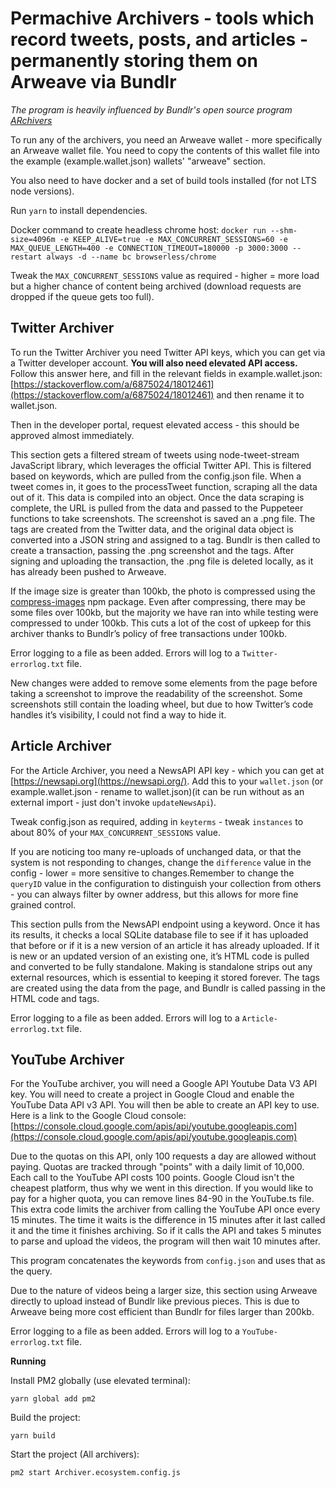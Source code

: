 # **Permachive Archivers - tools which record tweets, posts, and articles - permanently storing them on Arweave via Bundlr**

*The program is heavily influenced by Bundlr's open source program [ARchivers](https://github.com/Bundlr-Network/ARchivers)*

To run any of the archivers, you need an Arweave wallet - more specifically an Arweave wallet file. You need to copy the contents of this wallet file into the example (example.wallet.json) wallets' "arweave" section.

You also need to have docker and a set of build tools installed (for not LTS node versions).

Run `yarn` to install dependencies.

Docker command to create headless chrome host: `docker run --shm-size=4096m -e KEEP_ALIVE=true -e MAX_CONCURRENT_SESSIONS=60 -e MAX_QUEUE_LENGTH=400 -e CONNECTION_TIMEOUT=180000 -p 3000:3000 --restart always -d --name bc browserless/chrome`

Tweak the `MAX_CONCURRENT_SESSIONS` value as required - higher = more load but a higher chance of content being archived (download requests are dropped if the queue gets too full).

## **Twitter Archiver**

To run the Twitter Archiver you need Twitter API keys, which you can get via a Twitter developer account. **You will also need elevated API access.** Follow this answer here, and fill in the relevant fields in example.wallet.json:[https://stackoverflow.com/a/6875024/18012461](https://stackoverflow.com/a/6875024/18012461) and then rename it to wallet.json.

Then in the developer portal, request elevated access - this should be approved almost immediately.

This section gets a filtered stream of tweets using node-tweet-stream JavaScript library, which leverages the official Twitter API. This is filtered based on keywords, which are pulled from the config.json file. When a tweet comes in, it goes to the processTweet function, scraping all the data out of it. This data is compiled into an object. Once the data scraping is complete, the URL is pulled from the data and passed to the Puppeteer functions to take screenshots. The screenshot is saved an a .png file. The tags are created from the Twitter data, and the original data object is converted into a JSON string and assigned to a tag. Bundlr is then called to create a transaction, passing the .png screenshot and the tags. After signing and uploading the transaction, the .png file is deleted locally, as it has already been pushed to Arweave.

If the image size is greater than 100kb, the photo is compressed using the [compress-images](https://www.npmjs.com/package/compress-images) npm package. Even after compressing, there may be some files over 100kb, but the majority we have ran into while testing were compressed to under 100kb. This cuts a lot of the cost of upkeep for this archiver thanks to Bundlr’s policy of free transactions under 100kb.

Error logging to a file as been added. Errors will log to a `Twitter-errorlog.txt` file.

New changes were added to remove some elements from the page before taking a screenshot to improve the readability of the screenshot. Some screenshots still contain the loading wheel, but due to how Twitter’s code handles it’s visibility, I could not find a way to hide it. 

## **Article Archiver**

For the Article Archiver, you need a NewsAPI API key - which you can get at [https://newsapi.org](https://newsapi.org/). Add this to your `wallet.json` (or example.wallet.json - rename to wallet.json)(it can be run without as an external import - just don't invoke `updateNewsApi`).

Tweak config.json as required, adding in `keyterms` - tweak `instances` to about 80% of your `MAX_CONCURRENT_SESSIONS` value.

If you are noticing too many re-uploads of unchanged data, or that the system is not responding to changes, change the `difference` value in the config - lower = more sensitive to changes.Remember to change the `queryID` value in the configuration to distinguish your collection from others - you can always filter by owner address, but this allows for more fine grained control.

This section pulls from the NewsAPI endpoint using a keyword. Once it has its results, it checks a local SQLite database file to see if it has uploaded that before or if it is a new version of an article it has already uploaded. If it is new or an updated version of an existing one, it’s HTML code is pulled and converted to be fully standalone. Making is standalone strips out any external resources, which is essential to keeping it stored forever. The tags are created using the data from the page, and Bundlr is called passing in the HTML code and tags.

Error logging to a file as been added. Errors will log to a `Article-errorlog.txt` file.
## YouTube Archiver

For the YouTube archiver, you will need a Google API Youtube Data V3 API key. You will need to create a project in Google Cloud and enable the YouTube Data API v3 API. You will then be able to create an API key to use. Here is a link to the Google Cloud console: [https://console.cloud.google.com/apis/api/youtube.googleapis.com](https://console.cloud.google.com/apis/api/youtube.googleapis.com)

Due to the quotas on this API, only 100 requests a day are allowed without paying. Quotas are tracked through "points" with a daily limit of 10,000. Each call to the YouTube API costs 100 points. Google Cloud isn't the cheapest platform, thus why we went in this direction. If you would like to pay for a higher quota, you can remove lines 84-90 in the YouTube.ts file. This extra code limits the archiver from calling the YouTube API once every 15 minutes. The time it waits is the difference in 15 minutes after it last called it and the time it finishes archiving. So if it calls the API and takes 5 minutes to parse and upload the videos, the program will then wait 10 minutes after.

This program concatenates the keywords from `config.json` and uses that as the query.

Due to the nature of videos being a larger size, this section using Arweave directly to upload instead of Bundlr like previous pieces. This is due to Arweave being more cost efficient than Bundlr for files larger than 200kb.

Error logging to a file as been added. Errors will log to a `YouTube-errorlog.txt` file.

**Running**

Install PM2 globally (use elevated terminal):

`yarn global add pm2`

Build the project:

`yarn build`

Start the project (All archivers):

`pm2 start Archiver.ecosystem.config.js`